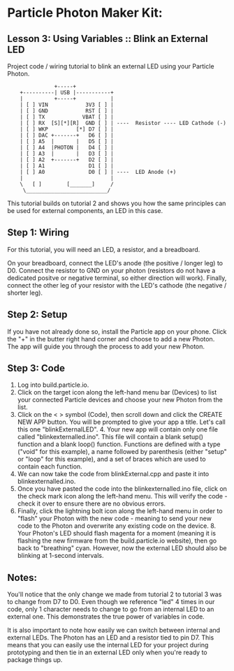 # Particle Photon Maker Kit:
## Lesson 3: Using Variables :: Blink an External LED
Project code / wiring tutorial to blink an external LED using your Particle Photon.

                   +-----+
        +----------| USB |-----------+
        |          +-----+           |
        | [ ] VIN            3V3 [ ] |
        | [ ] GND            RST [ ] |
        | [ ] TX            VBAT [ ] |
        | [ ] RX  [S][*][R]  GND [ ] | ----  Resistor ---- LED Cathode (-)
        | [ ] WKP         [*] D7 [ ] |
        | [ ] DAC +-------+   D6 [ ] |                
        | [ ] A5  |       |   D5 [ ] |
        | [ ] A4  |PHOTON |   D4 [ ] |
        | [ ] A3  |       |   D3 [ ] |
        | [ ] A2  +-------+   D2 [ ] |
        | [ ] A1              D1 [ ] |
        | [ ] A0              D0 [ ] | ----  LED Anode (+)
        |                            |
        \   [ ]        [_______]     /
         \__________________________/


This tutorial builds on tutorial 2 and shows you how the same principles can be used for external components, an LED in this case.

## Step 1: Wiring
For this tutorial, you will need an LED, a resistor, and a breadboard.

On your breadboard, connect the LED's anode (the positive / longer leg) to D0.  Connect the resistor to GND on your photon (resistors do not have a dedicated positve or negative terminal, so either direction will work).  Finally, connect the other leg of your resistor with the LED's cathode (the negative / shorter leg).

## Step 2: Setup
If you have not already done so, install the Particle app on your phone.  Click the "+" in the butter right hand corner and choose to add a new Photon.  The app will guide you through the process to add your new Photon.

## Step 3: Code
1. Log into build.particle.io.
2. Click on the target icon along the left-hand menu bar (Devices) to list your connected Particle devices and choose your new Photon from the list.
3. Click on the < > symbol (Code), then scroll down and click the CREATE NEW APP button.  You will be prompted to give your app a title.  Let's call this one "blinkExternalLED".
    4. Your new app will contain only one file called "blinkexternalled.ino".  This file will contain a blank setup() function and a blank loop() function.  Functions are defined with a type ("void" for this example), a name followed by parenthesis (either "setup" or "loop" for this example), and a set of braces which are used to contain each function.
5. We can now take the code from blinkExternal.cpp and paste it into blinkexternalled.ino.
6. Once you have pasted the code into the blinkexternalled.ino file, click on the check mark icon along the left-hand menu.  This will verify the code - check it over to ensure there are no obvious errors.
7. Finally, click the lightning bolt icon along the left-hand menu in order to "flash" your Photon with the new code - meaning to send your new code to the Photon and overwrite any existing code on the device.
    8. Your Photon's LED should flash magenta for a moment (meaning it is flashing the new firmware from the build.particle.io website), then go back to "breathing" cyan.  However, now the external LED should also be blinking at 1-second intervals.

## Notes:
You'll notice that the only change we made from tutorial 2 to tutorial 3 was to change from D7 to D0.  Even though we reference "led" 4 times in our code, only 1 character needs to change to go from an internal LED to an external one.  This demonstrates the true power of variables in code.

It is also important to note how easily we can switch between internal and external LEDs.  The Photon has an LED and a resistor tied to pin D7.  This means that you can easily use the internal LED for your project during prototyping and then tie in an external LED only when you're ready to package things up.
